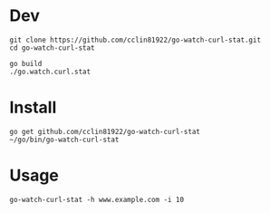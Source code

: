 # Dev

```
git clone https://github.com/cclin81922/go-watch-curl-stat.git
cd go-watch-curl-stat

go build
./go.watch.curl.stat
```

# Install

```
go get github.com/cclin81922/go-watch-curl-stat
~/go/bin/go-watch-curl-stat
```

# Usage

```
go-watch-curl-stat -h www.example.com -i 10
```
